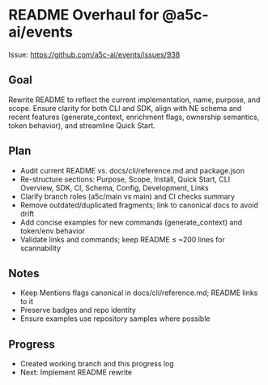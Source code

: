 # README Overhaul for @a5c-ai/events

Issue: https://github.com/a5c-ai/events/issues/938

## Goal

Rewrite README to reflect the current implementation, name, purpose, and scope. Ensure clarity for both CLI and SDK, align with NE schema and recent features (generate_context, enrichment flags, ownership semantics, token behavior), and streamline Quick Start.

## Plan

- Audit current README vs. docs/cli/reference.md and package.json
- Re-structure sections: Purpose, Scope, Install, Quick Start, CLI Overview, SDK, CI, Schema, Config, Development, Links
- Clarify branch roles (a5c/main vs main) and CI checks summary
- Remove outdated/duplicated fragments; link to canonical docs to avoid drift
- Add concise examples for new commands (generate_context) and token/env behavior
- Validate links and commands; keep README ≤ ~200 lines for scannability

## Notes

- Keep Mentions flags canonical in docs/cli/reference.md; README links to it
- Preserve badges and repo identity
- Ensure examples use repository samples where possible

## Progress

- Created working branch and this progress log
- Next: Implement README rewrite
